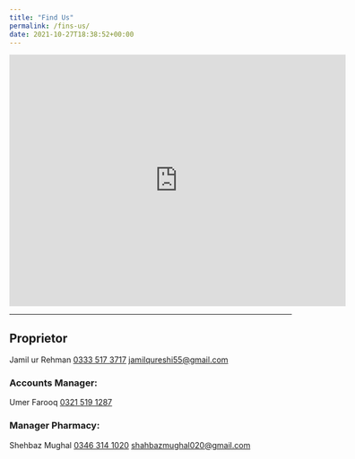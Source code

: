 ```yaml
---
title: "Find Us"
permalink: /fins-us/
date: 2021-10-27T18:38:52+00:00
---
```


<center>
<iframe src="https://www.google.com/maps/embed?pb=!1m18!1m12!1m3!1d3319.940114900411!2d73.04013321455454!3d33.68461478070752!2m3!1f0!2f0!3f0!3m2!1i1024!2i768!4f13.1!3m3!1m2!1s0x38dfbff918838da7%3A0x54e2a2c8aaf168e7!2sSafeway%20Pharmacy%20%26%20Cosmetics%20G-9%2F4!5e0!3m2!1sen!2s!4v1635337558937!5m2!1sen!2s" width="600" height="450" style="border:0;" allowfullscreen="" loading="lazy"></iframe>
</center>
  
<hr>

## Proprietor
Jamil ur Rehman 
<a href="tel:+923335173717" target="_blank">0333 517 3717</a>
<a href="mailto:jamilqureshi55@gmail.com" target="_blank">jamilqureshi55@gmail.com</a>

### Accounts Manager:
Umer Farooq 
<a href="tel:+923215191287" target="_blank">0321 519 1287</a>

### Manager Pharmacy: 
Shehbaz Mughal
<a href="tel:+923463141020" target="_blank">0346 314 1020</a>
<a href="mailto:jamilqureshi55@gmail.com" target="_blank">shahbazmughal020@gmail.com</a>
